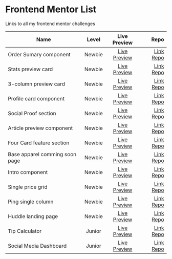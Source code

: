 # Frontend Mentor List
Links to all my frontend mentor challenges

| Name | Level | Live Preview | Repo |
| ---- | :---: | :----------: | ---: |
| Order Sumary component | Newbie | [Live Preview](https://caresle.github.io/order-summary-card-solution/) | [Link Repo](https://github.com/Caresle/order-summary-card-solution) |
| Stats preview card | Newbie | [Live Preview](https://caresle.github.io/stats-preview-card-component/) | [Link Repo](https://github.com/Caresle/stats-preview-card-component) |
| 3-column preview card | Newbie | [Live Preview](https://caresle.github.io/3-column-preview-card-component/) | [Link Repo](https://github.com/Caresle/3-column-preview-card-component) |
| Profile card component | Newbie | [Live Preview](https://caresle.github.io/profile-card-component/) | [Link Repo](https://github.com/Caresle/profile-card-component) |
| Social Proof section | Newbie | [Live Preview](https://caresle.github.io/social-proof-section/) | [Link Repo](https://github.com/Caresle/social-proof-section) |
| Article preview component | Newbie | [Live Preview](https://caresle.github.io/article-preview-component/) | [Link Repo](https://github.com/Caresle/article-preview-component) |
| Four Card feature section | Newbie | [Live Preview](https://caresle.github.io/four-card-feature-section/) | [Link Repo](https://github.com/Caresle/four-card-feature-section) |
| Base apparel comming soon page | Newbie | [Live Preview](https://caresle.github.io/base-apparel-coming-soon-page/) | [Link Repo](https://github.com/Caresle/base-apparel-coming-soon-page) |
| Intro component | Newbie | [Live Preview](https://caresle.github.io/intro-component/) | [Link Repo](https://github.com/Caresle/intro-component) |
| Single price grid | Newbie | [Live Preview](https://caresle.github.io/single-price-grid-component/) | [Link Repo](https://github.com/Caresle/single-price-grid-component) |
| Ping single column | Newbie | [Live Preview](https://caresle.github.io/ping-coming-soon/) | [Link Repo](https://github.com/Caresle/ping-coming-soon) |
| Huddle landing page | Newbie | [Live Preview](https://caresle.github.io/huddle-landing-page/) | [Link Repo](https://github.com/Caresle/huddle-landing-page) |
| Tip Calculator | Junior | [Live Preview](https://caresle.github.io/tip-calculator/) | [Link Repo](https://github.com/Caresle/tip-calculator) |
| Social Media Dashboard | Junior | [Live Preview](https://caresle.github.io/social-media-dashboard/) | [Link Repo](https://github.com/Caresle/social-media-dashboard) |